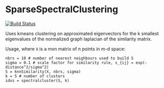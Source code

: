 # SparseSpectralClustering

[![Build Status](https://github.com/rwhebell/SparseSpectralClustering.jl/actions/workflows/CI.yml/badge.svg?branch=master)](https://github.com/rwhebell/SparseSpectralClustering.jl/actions/workflows/CI.yml?query=branch%3Amaster)

Uses kmeans clustering on approximated eigenvectors for the k smallest eigenvalues of the normalized graph laplacian of the similarity matrix.

Usage, where `X` is a mxn matrix of n points in m-d space:
```
nbrs = 10 # number of nearest neighbours used to build S
sigma = 0.1 # scale factor for similarity rule, s_{ij} = exp(-distance^2/sigma^2)
S = knnSimilarity(X, nbrs, sigma)
k = 5 # number of clusters
idxs = spectralcluster(S, k)
```

